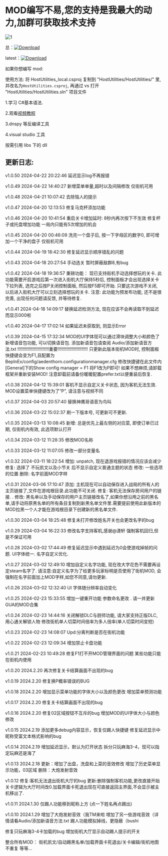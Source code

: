 # MOD编写不易,您的支持是我最大的动力,加群可获取技术支持
![1](https://cdn.jsdelivr.net/gh/CH3NGYZ/Overcooked-2-HostUtilities@main/%E8%B5%9E%E8%B5%8F%E7%A0%81.jpg)

总：[![Download](https://img.shields.io/github/downloads/CH3NGYZ/Overcooked-2-HostUtilities/total)](https://github.com/CH3NGYZ/Overcooked-2-HostUtilities/releases)

latest：[![Download](https://img.shields.io/github/downloads/CH3NGYZ/Overcooked-2-HostUtilities/latest/total)](https://github.com/CH3NGYZ/Overcooked-2-HostUtilities/releases)

如果你想编写 mod:

使用方法: 将 HostUtilities_local.csproj 复制到 "HostUtilities/HostUtilities/" 里, 并改名为`HostUtilities.csproj`, 再通过 vs 打开 "HostUtilities/HostUtilities.sln" 项目文件

1.学习 C#基本语法.

2.观看[视频教程](https://www.bilibili.com/video/BV1ZY4y1q7gj)

3.dnspy 等反编译工具

4.visual studio 工具

按需引用 libs 下的 dll

更新日志:
----------------------------------------
v1.0.50 2024-04-22 20:22:46
延迟显示log不再报错

v1.0.49 2024-04-22 14:40:27
新增菜单单量,超时以及间隔修改
仅街机可用

v1.0.48 2024-04-21 10:07:42
去除恼人的提示

v1.0.47 2024-04-20 12:13:53
修复马克杯添加功能

v1.0.46 2024-04-20 10:41:54
重启关卡增加延时: 8秒内再次按下不生效
修复杯子或托盘增加功能
一局内只能有5次增加的机会

v1.0.45 2024-04-20 00:46:09
洗完一个盘子后, 按一下字母区的数字0, 即可增加一个干净的盘子
仅街机可用

v1.0.44 2024-04-19 18:42:30
修复延迟显示顺序错乱的问题

v1.0.43 2024-04-18 20:27:54
手动选关 暂时屏蔽敌群8,有bug

v1.0.42 2024-04-18 19:36:57
重磅功能： 现已支持街机手动选择想玩的关卡.
此功能需要开启游戏后第一次进入街机大厅保持5秒后, 控制面板才会出现选择关卡下拉列表, 选完之后按P关闭控制面板, 然后按F5即可开始. 只要这次游戏不关闭, 以后进入街机大厅可以立刻选择想玩的关卡.
注意: 此功能为预发布功能, 还不是很完善, 出现任何问题请反馈, 并等待修复.

v1.0.41 2024-04-18 14:09:17
替换延迟检测方法, 现在应该不会再读取不到延迟而显示000啦

v1.0.40 2024-04-17 17:02:14
如果延迟未获取到, 则显示Error

v1.0.39 2024-04-15 17:32:34
MOD的UI字体现可以通过滑块调整大小和颜色了
新增语音包功能, 可以切换语音包.
添加新语音包请查阅 Audio/添加新语音方法.txt
!!!!!!!!!!!!!!!!!!!!!!!!!重要!!!!!!!!!!!!!!!!!!!!!!!!
只更新此版本街机MOD时, 控制面板快捷键会变为F1,且配置为
BepInEx/config/aedenthorn.configurationmanager.cfg
修改快捷键在此文件内[General]下的Show config manager = F1
将F1改为P即可!
如果不想麻烦,请卸载框架并重新安装MOD!
注意卸载前请备份暖暖配置prefer.txt以便重装后恢复.

v1.0.38 2024-04-12 15:39:01
客机不显示自定义关卡状态, 因为客机无法生效.
MOD设置菜单快捷键改为了“P”, 请注意与视频不同

v1.0.37 2024-04-03 20:57:40
替换神鹰哥语音为鸟叫

v1.0.36 2024-03-22 15:02:37
刷一下版本号, 可更新可不更新.

v1.0.35 2024-03-13 10:08:45
新增: 总是优先上最左侧的对应菜, 即使订单已过期, 仅街机内有效, 此选项默认打开

v1.0.34 2024-03-12 11:28:35
修改MOD名称

v1.0.33 2024-03-12 11:07:05
修改一部分变量名

v1.0.32 2024-03-11 18:22:54
增加: unpatch, 现在退游戏报错的情况应该会减少
修复: 选择了 不玩凯文以及小节关 后不显示自定义普通主题的状态
修改: 一些选项的位置
删除: 名字前面MOD字样

v1.0.31 2024-03-06 17:10:47
添加: 主机现在可以自动保存进入战局的所有人的主页链接了,文件在游戏根目录.此功能不可关闭.
修复: 客机无法保存房间用户的链接.
.
修改: 黑名单以及手动保存的用户主页链接改名了,如果你想沿用之前的黑名单,请手动将原黑名单的所有条目复制到新黑名单文件里.需要提前使用此新版本的MOD拉黑一个人才能在游戏根目录下创建新的黑名单文件.

v1.0.30 2024-03-04 18:25:48
修复未打开修改姓名开关也会更改名字的bug

v1.0.29 2024-03-04 16:22:33
修改名字支持客机,感谢@潇轩
强制客机回归,但是不保证可用

v1.0.28 2024-03-02 17:44:49
修复延迟显示中遇到延迟为0会使游戏掉帧的问题.
UI字体统一.
名字自定义优化.

v1.0.27 2024-03-02 12:49:10
增加自定义名字功能, 现在改大字花色不需要再设定steam名字了.
请注意:自定义名字为了给更多玩家标明是否使用了街机MOD,
会强制在名字前面加上MOD字样,如您不同意,请勿更新.

v1.0.26 2024-03-02 12:32:40
UI 字体随分辨率自动变化

v1.0.25 2024-02-23 15:33:55
增加一键重开功能
参数命名更改
.
请一并更新GUA的MOD合集

v1.0.24 2024-02-23 14:44:16
关闭解锁DLC与厨师功能, 请大家支持正版DLC, 用心通关解锁人物
修改街机单人切菜时间倍率为多人倍率(单人切菜时间变短)

v1.0.23 2024-02-23 14:08:07
Upd:分离判断是否在街机功能

v1.0.22 2024-02-23 12:09:34
增加禁止卡盘功能

v1.0.21 2024-02-23 10:49:28
修复F1打不开MOD管理界面的问题
某些功能只能在街机内使用

v1.0.20 2024.2.20
再次修复关卡结算画面不出现的bug

v1.0.19 2024.2.20
修复换P概率错误的BUG

v1.0.18 2024.2.20
增加显示菜单功能的字体大小以及颜色更改
增加菜单预测功能

v1.0.17 2024.2.20
修复关卡结算画面不出现的bug

v1.0.16 2024.2.20
修复02区域按钮不互斥的bug
增加MOD的UI字体大小与颜色修改

v1.0.15 2024.2.19
添加更多debug内容显示，恢复仅踢人快捷键
修复延迟显示中 昵称受富文本格式影响的bug

v1.0.14 2024.2.19
增加延迟显示，默认为打开状态
拆分只玩麻海3-4，现可以指定玩麻还是海了

v1.0.13 2024.2.18
更新：增加了出盘，洗盘和上菜的音效修改
增加了历史菜单显示功能，03区域
删除：大炮发射音效

v1.0.12
修复:客机无法退出街机大厅的bug
更新:删除强制客机功能,更改直接开始关卡逻辑为大厅时间改0.加载界面卡死退出现在可直接返回主界面,不会显示被主机移出了.

v1.0.11 2024.1.30
仅踢人功能移到昵称上方 (点一下姓名再点踢出)

v1.0.10 2024.1.29
增加了大炮发射音效（我TM来啦
增加了另一些游戏音效（详情请看Audio/添加新语音方法.txt
踢人功能模拟掉线，更隐蔽（bushi

修复只玩麻海3-4卡加载的bug
增加街机大厅显示自动踢人提示的开关

整合所有MOD：
街机凯文/自动踢黑名单/加载界面卡死退出/关卡编辑/街机地图不重复
等等...

